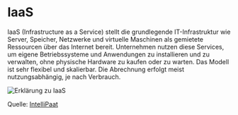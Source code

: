 # IaaS

IaaS (Infrastructure as a Service) stellt die grundlegende IT-Infrastruktur wie Server, Speicher, Netzwerke und virtuelle Maschinen als gemietete Ressourcen über das Internet bereit. Unternehmen nutzen diese Services, um eigene Betriebssysteme und Anwendungen zu installieren und zu verwalten, ohne physische Hardware zu kaufen oder zu warten. Das Modell ist sehr flexibel und skalierbar. Die Abrechnung erfolgt meist nutzungsabhängig, je nach Verbrauch.

![Erklärung zu IaaS](https://github.com/user-attachments/assets/cfe5f8f1-dd12-4e76-923d-23363949d800)

Quelle: [IntelliPaat](https://intellipaat.com/blog/iaas-in-cloud-computing/)

